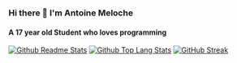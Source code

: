 ### Hi there 👋 I'm Antoine Meloche
#### A 17 year old Student who loves programming

[![Github Readme Stats](https://github-readme-stats.vercel.app/api?username=Antoine-Meloche&count_private=true&show_icons=true&theme=dracula)](#)
[![Github Top Lang Stats](https://githubtoplang.onrender.com/?user=Antoine-Meloche#0)](#)
[![GitHub Streak](https://githubstreak.onrender.com/?user=Antoine-Meloche#0)](#)
